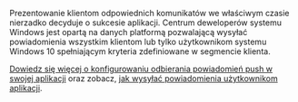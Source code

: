 ﻿Prezentowanie klientom odpowiednich komunikatów we właściwym czasie nierzadko decyduje o sukcesie aplikacji. Centrum deweloperów systemu Windows jest opartą na danych platformą pozwalającą wysyłać powiadomienia wszystkim klientom lub tylko użytkownikom systemu Windows 10 spełniającym kryteria zdefiniowane w segmencie klienta.

[Dowiedz się więcej o konfigurowaniu odbierania powiadomień push w swojej aplikacji](https://docs.microsoft.com/windows/uwp/monetize/configure-your-app-to-receive-dev-center-notifications) oraz zobacz, [jak wysyłać powiadomienia użytkownikom aplikacji](https://docs.microsoft.com/windows/uwp/publish/send-push-notifications-to-your-apps-customers).
